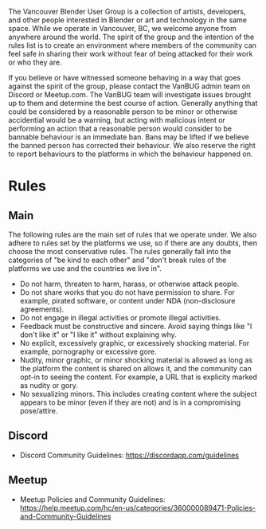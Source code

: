 The Vancouver Blender User Group is a collection of artists, developers, and other people interested in Blender or art and technology in the same space. While we operate in Vancouver, BC, we welcome anyone from anywhere around the world. The spirit of the group and the intention of the rules list is to create an environment where members of the community can feel safe in sharing their work without fear of being attacked for their work or who they are.

If you believe or have witnessed someone behaving in a way that goes against the spirit of the group, please contact the VanBUG admin team on Discord or Meetup.com. The VanBUG team will investigate issues brought up to them and determine the best course of action. Generally anything that could be considered by a reasonable person to be minor or otherwise accidential would be a warning, but acting with malicious intent or performing an action that a reasonable person would consider to be bannable behaviour is an immediate ban. Bans may be lifted if we believe the banned person has corrected their behaviour. We also reserve the right to report behaviours to the platforms in which the behaviour happened on.

Rules
=====

Main
----

The following rules are the main set of rules that we operate under. We also adhere to rules set by the platforms we use, so if there are any doubts, then choose the most conservative rules. The rules generally fall into the categories of "be kind to each other" and "don't break rules of the platforms we use and the countries we live in".

- Do not harm, threaten to harm, harass, or otherwise attack people.
- Do not share works that you do not have permission to share. For example, pirated software, or content under NDA (non-disclosure agreements).
- Do not engage in illegal activities or promote illegal activities.
- Feedback must be constructive and sincere. Avoid saying things like "I don't like it" or "I like it" without explaining why.
- No explicit, excessively graphic, or excessively shocking material. For example, pornography or excessive gore.
- Nudity, minor graphic, or minor shocking material is allowed as long as the platform the content is shared on allows it, and the community can opt-in to seeing the content. For example, a URL that is explicity marked as nudity or gory.
- No sexualizing minors. This includes creating content where the subject appears to be minor (even if they are not) and is in a compromising pose/attire.

Discord
-------

- Discord Community Guidelines: https://discordapp.com/guidelines

Meetup
------

- Meetup Policies and Community Guidelines: https://help.meetup.com/hc/en-us/categories/360000089471-Policies-and-Community-Guidelines
